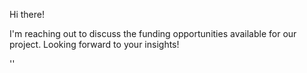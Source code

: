 Hi there!

I'm reaching out to discuss the funding opportunities available for our project. Looking forward to your insights!


''
